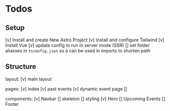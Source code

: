 # Todos 


## Setup
  [v] Install and create New Astro Project
  [v] Install and configure Tailwind
  [v] Install Vue
  [v] update config to run in server mode (SSR)
  [] set folder aliasses in `tsconfig.json` so `@` can be used in imports to shorten path

## Structure
  layout:
    [v] main layout

  pages:
    [v] index
    [v] past events
    [v] dynamic event page
    [] 
    
  components:
    [v] Navbar
      [] skeleton
      [] styling
    [v] Hero
    [] Upcoming Events
    [] Footer